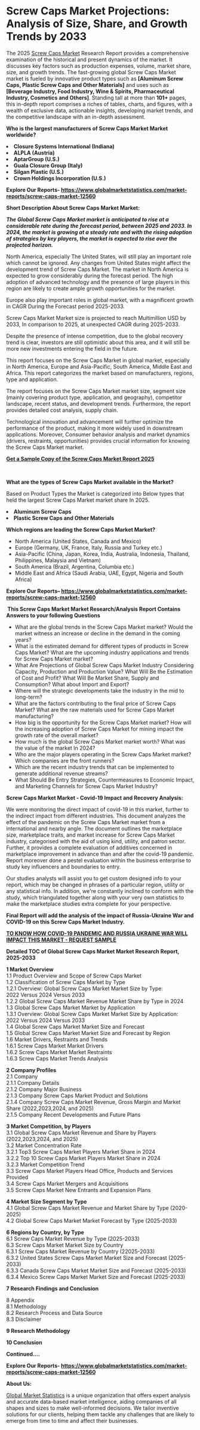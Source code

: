 <H1>Screw Caps Market Projections: Analysis of Size, Share, and Growth Trends by 2033</H1><p>The 2025 <a href="https://www.globalmarketstatistics.com/market-reports/screw-caps-market-12560">Screw Caps Market</a> Research Report provides a comprehensive examination of the historical and present dynamics of the market. It discusses key factors such as production expenses, volume, market share, size, and growth trends. The fast-growing global Screw Caps Market market is fueled by innovative product types such as <strong>[Aluminum Screw Caps, Plastic Screw Caps and Other Materials]</strong> and uses such as <strong>[Beverage Industry, Food Industry, Wine & Spirits, Pharmaceutical Industry, Cosmetics and Others]</strong>. Standing tall at more than <strong>101+</strong> pages, this in-depth report comprises a riches of tables, charts, and figures, with a wealth of exclusive data, actionable insights, developing market trends, and the competitive landscape with an in-depth assessment.</p><p><strong>Who is the largest manufacturers of Screw Caps Market Market worldwide?</strong></p><p><strong><li>Closure Systems International (Indiana)<li>ALPLA (Austria)<li>AptarGroup (U.S.)<li>Guala Closure Group (Italy)<li>Silgan Plastic (U.S.) <li>Crown Holdings Incorporation (U.S.)</strong></p><p><strong>Explore Our Reports-&nbsp;<a href="https://wordhtml.com/">https://www.globalmarketstatistics.com/market-reports/screw-caps-market-12560</a></strong></p><p><strong>Short Description About Screw Caps Market Market:</strong></p><p><strong><em>The Global Screw Caps Market market is anticipated to rise at a considerable rate during the forecast period, between 2025 and 2033. In 2024, the market is growing at a steady rate and with the rising adoption of strategies by key players, the market is expected to rise over the projected horizon.</em></strong></p><p>North America, especially The United States, will still play an important role which cannot be ignored. Any changes from United States might affect the development trend of Screw Caps Market. The market in North America is expected to grow considerably during the forecast period. The high adoption of advanced technology and the presence of large players in this region are likely to create ample growth opportunities for the market.</p><p>Europe also play important roles in global market, with a magnificent growth in CAGR During the Forecast period 2025-2033.</p><p>Screw Caps Market Market size is projected to reach Multimillion USD by 2033, In comparison to 2025, at unexpected CAGR during 2025-2033.</p><p>Despite the presence of intense competition, due to the global recovery trend is clear, investors are still optimistic about this area, and it will still be more new investments entering the field in the future.</p><p>This report focuses on the Screw Caps Market in global market, especially in North America, Europe and Asia-Pacific, South America, Middle East and Africa. This report categorizes the market based on manufacturers, regions, type and application.</p><p>The report focuses on the Screw Caps Market market size, segment size (mainly covering product type, application, and geography), competitor landscape, recent status, and development trends. Furthermore, the report provides detailed cost analysis, supply chain.</p><p>Technological innovation and advancement will further optimize the performance of the product, making it more widely used in downstream applications. Moreover, Consumer behavior analysis and market dynamics (drivers, restraints, opportunities) provides crucial information for knowing the Screw Caps Market market.</p><p><strong><a href="https://www.globalmarketstatistics.com/market-reports/screw-caps-market-12560">Get a Sample Copy of the Screw Caps Market Report 2025</a></strong></p><p>&nbsp;</p><p><strong>What are the types of Screw Caps Market available in the Market?</strong></p><p>Based on Product Types the Market is categorized into Below types that held the largest Screw Caps Market market share In 2025.</p><p><strong><li>Aluminum Screw Caps<li>Plastic Screw Caps and Other Materials</strong></p><p><strong>Which regions are leading the Screw Caps Market Market?</strong></p><ul><li>North America (United States, Canada and Mexico)</li><li>Europe (Germany, UK, France, Italy, Russia and Turkey etc.)</li><li>Asia-Pacific (China, Japan, Korea, India, Australia, Indonesia, Thailand, Philippines, Malaysia and Vietnam)</li><li>South America (Brazil, Argentina, Columbia etc.)</li><li>Middle East and Africa (Saudi Arabia, UAE, Egypt, Nigeria and South Africa)</li></ul><p><strong>Explore Our Reports&ndash;&nbsp;<a href="https://www.globalmarketstatistics.com/market-reports/screw-caps-market-12560">https://www.globalmarketstatistics.com/market-reports/screw-caps-market-12560</a></strong></p><p><strong>&nbsp;This Screw Caps Market Market Research/Analysis Report Contains Answers to your following Questions</strong></p><ul><li>What are the global trends in the Screw Caps Market market? Would the market witness an increase or decline in the demand in the coming years?</li><li>What is the estimated demand for different types of products in Screw Caps Market? What are the upcoming industry applications and trends for Screw Caps Market market?</li><li>What Are Projections of Global Screw Caps Market Industry Considering Capacity, Production and Production Value? What Will Be the Estimation of Cost and Profit? What Will Be Market Share, Supply and Consumption? What about Import and Export?</li><li>Where will the strategic developments take the industry in the mid to long-term?</li><li>What are the factors contributing to the final price of Screw Caps Market? What are the raw materials used for Screw Caps Market manufacturing?</li><li>How big is the opportunity for the Screw Caps Market market? How will the increasing adoption of Screw Caps Market for mining impact the growth rate of the overall market?</li><li>How much is the global Screw Caps Market market worth? What was the value of the market In 2024?</li><li>Who are the major players operating in the Screw Caps Market market? Which companies are the front runners?</li><li>Which are the recent industry trends that can be implemented to generate additional revenue streams?</li><li>What Should Be Entry Strategies, Countermeasures to Economic Impact, and Marketing Channels for Screw Caps Market Industry?</li></ul><p><strong>Screw Caps Market Market - Covid-19 Impact and Recovery Analysis:</strong></p><p>We were monitoring the direct impact of covid-19 in this market, further to the indirect impact from different industries. This document analyzes the effect of the pandemic on the Screw Caps Market market from a international and nearby angle. The document outlines the marketplace size, marketplace traits, and market increase for Screw Caps Market industry, categorised with the aid of using kind, utility, and patron sector. Further, it provides a complete evaluation of additives concerned in marketplace improvement in advance than and after the covid-19 pandemic. Report moreover done a pestel evaluation within the business enterprise to study key influencers and boundaries to entry.</p><p>Our studies analysts will assist you to get custom designed info to your report, which may be changed in phrases of a particular region, utility or any statistical info. In addition, we're constantly inclined to conform with the study, which triangulated together along with your very own statistics to make the marketplace studies extra complete for your perspective.</p><p><strong>Final Report will add the analysis of the impact of Russia-Ukraine War and COVID-19 on this Screw Caps Market Industry.</strong></p><p><strong><a href="https://www.globalmarketstatistics.com/market-reports/screw-caps-market-12560">TO KNOW HOW COVID-19 PANDEMIC AND RUSSIA UKRAINE WAR WILL IMPACT THIS MARKET - REQUEST SAMPLE</a></strong></p><p><strong>Detailed TOC of Global Screw Caps Market Market Research Report, 2025-2033</strong></p><p><strong>1 Market Overview</strong><br /> 1.1 Product Overview and Scope of Screw Caps Market<br /> 1.2 Classification of Screw Caps Market by Type<br /> 1.2.1 Overview: Global Screw Caps Market Market Size by Type: 2022&nbsp;Versus 2024 Versus 2033<br /> 1.2.2 Global Screw Caps Market Revenue Market Share by Type in 2024<br /> 1.3 Global Screw Caps Market Market by Application<br /> 1.3.1 Overview: Global Screw Caps Market Market Size by Application: 2022&nbsp;Versus 2024 Versus 2033<br /> 1.4 Global Screw Caps Market Market Size and Forecast<br /> 1.5 Global Screw Caps Market Market Size and Forecast by Region<br /> 1.6 Market Drivers, Restraints and Trends<br /> 1.6.1 Screw Caps Market Market Drivers<br /> 1.6.2 Screw Caps Market Market Restraints<br /> 1.6.3 Screw Caps Market Trends Analysis</p><p><strong>2 Company Profiles</strong><br /> 2.1 Company<br /> 2.1.1 Company Details<br /> 2.1.2 Company Major Business<br /> 2.1.3 Company Screw Caps Market Product and Solutions<br /> 2.1.4 Company Screw Caps Market Revenue, Gross Margin and Market Share (2022,2023,2024, and 2025)<br /> 2.1.5 Company Recent Developments and Future Plans</p><p><strong>3 Market Competition, by Players</strong><br /> 3.1 Global Screw Caps Market Revenue and Share by Players (2022,2023,2024, and 2025)<br /> 3.2 Market Concentration Rate<br /> 3.2.1 Top3 Screw Caps Market Players Market Share in 2024<br /> 3.2.2 Top 10 Screw Caps Market Players Market Share in 2024<br /> 3.2.3 Market Competition Trend<br /> 3.3 Screw Caps Market Players Head Office, Products and Services Provided<br /> 3.4 Screw Caps Market Mergers and Acquisitions<br /> 3.5 Screw Caps Market New Entrants and Expansion Plans</p><p><strong>4 Market Size Segment by Type</strong><br /> 4.1 Global Screw Caps Market Revenue and Market Share by Type (2020-2025)<br /> 4.2 Global Screw Caps Market Market Forecast by Type (2025-2033)</p><p><strong>6 Regions by Country, by Type</strong><br /> 6.1 Screw Caps Market Revenue by Type (2025-2033)<br /> 6.3 Screw Caps Market Market Size by Country<br /> 6.3.1 Screw Caps Market Revenue by Country (22025-2033)<br /> 6.3.2 United States Screw Caps Market Market Size and Forecast (2025-2033)<br /> 6.3.3 Canada Screw Caps Market Market Size and Forecast (2025-2033)<br /> 6.3.4 Mexico Screw Caps Market Market Size and Forecast (2025-2033)</p><p><strong>7 Research Findings and Conclusion</strong></p><p>8 Appendix<br /> 8.1 Methodology<br /> 8.2 Research Process and Data Source<br /> 8.3 Disclaimer</p><p><strong>9 Research Methodology</strong></p><p><strong>10 Conclusion</strong></p><p><strong>Continued&hellip;.</strong></p><p><strong>Explore Our Reports-&nbsp;<a href="Screw Caps Market">https://www.globalmarketstatistics.com/market-reports/screw-caps-market-12560</a></strong></p><p><strong>About Us:</strong></p><p><a href="https://www.globalmarketstatistics.com/">Global Market Statistics</a>&nbsp;is a unique organization that offers expert analysis and accurate data-based market intelligence, aiding companies of all shapes and sizes to make well-informed decisions. We tailor inventive solutions for our clients, helping them tackle any challenges that are likely to emerge from time to time and affect their businesses.</p><p>&nbsp;</p>
